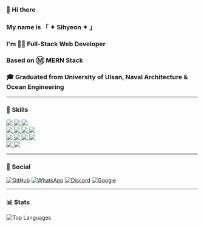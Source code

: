 ### 👋 Hi there
### My name is 「 ✦ Sihyeon ✦ 」
### I'm 👨‍💻 Full-Stack Web Developer
### Based on Ⓜ MERN Stack
### 🎓 Graduated from University of Ulsan, Naval Architecture & Ocean Engineering
---

### 🚀 Skills
<a href="http://">
<img src="https://img.shields.io/badge/HTML-239120?style=for-the-badge&logo=html5&logoColor=white" />
<img src="https://img.shields.io/badge/CSS-239120?style=for-the-badge&logo=css3&logoColor=white" />
<img src="https://img.shields.io/badge/JavaScript-F7DF1E?style=for-the-badge&logo=javascript&logoColor=white" /><br>
  <img src="https://img.shields.io/badge/VS%20Code-0078D4?style=for-the-badge&logo=visual-studio-code&logoColor=white" />
<img src="https://img.shields.io/badge/React-20232A?style=for-the-badge&logo=react&logoColor=61DAFB" />
<img src="https://img.shields.io/badge/npm-CB3837?style=for-the-badge&logo=npm&logoColor=white"/>
<img src="https://img.shields.io/badge/Node.js-43853D?style=for-the-badge&logo=node.js&logoColor=white" /><br>
<img src="https://img.shields.io/badge/Express-404D59?style=for-the-badge&logo=express&logoColor=white" />
<img src="https://img.shields.io/badge/MongoDB-4EA94B?style=for-the-badge&logo=mongodb&logoColor=white" />
<img src="https://img.shields.io/badge/threejs-black?style=for-the-badge&logo=three.js&logoColor=white" />
<img src="https://img.shields.io/badge/Bootstrap-563D7C?style=for-the-badge&logo=bootstrap&logoColor=white" /><br>
<img src="https://img.shields.io/badge/JSON%20Web%20Tokens-323330?style=for-the-badge&logo=json-web-tokens&logoColor=pink" />
<img src="https://img.shields.io/badge/Netlify-00C7B7?style=for-the-badge&logo=netlify&logoColor=white"/>
</a>

---

### 👨 Social
[![GitHub](https://img.shields.io/badge/GitHub-100000?style=for-the-badge&logo=github&logoColor=white)](https://github.com/wprkftlgus)
[![WhatsApp](https://img.shields.io/badge/WhatsApp-25D366?style=for-the-badge&logo=whatsapp&logoColor=white)](https://wa.me/your-number)
[![Discord](https://img.shields.io/badge/Discord-7289DA?style=for-the-badge&logo=discord&logoColor=white)](https://discord.com/users/your-id)
[![Google](https://img.shields.io/badge/Google-4285F4?style=for-the-badge&logo=google&logoColor=white)](mailto:your-email@gmail.com)

---

### 📊 Stats
![Top Languages](https://github-readme-stats.vercel.app/api/top-langs/?username=wprkftlgus&theme=dark)

